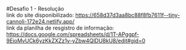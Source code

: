 #Desafio 1 - Resolução  <br/>
link do site disponibilizado: https://658d37d3aa8bc88f8fb7611f--tiny-cannoli-172e24.netlify.app/<br/>
link da planilha de resgistro de informação: https://docs.google.com/spreadsheets/d/1T-APggpf-9EioMvUCk6yzKkZXZz1y-yZbw4QIDU8kU8/edit#gid=0

